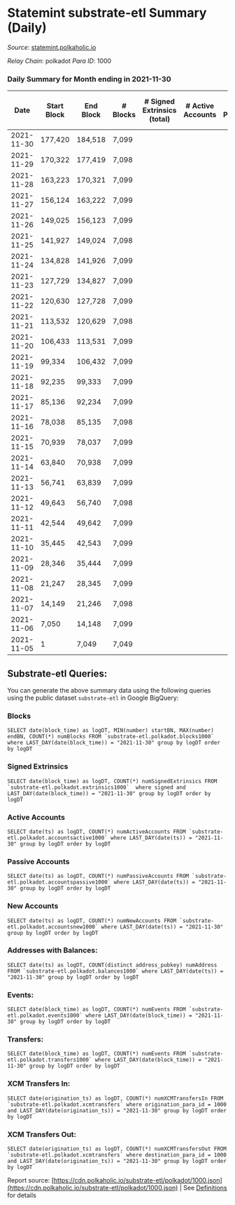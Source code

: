 # Statemint substrate-etl Summary (Daily)

_Source_: [statemint.polkaholic.io](https://statemint.polkaholic.io)

*Relay Chain*: polkadot
*Para ID*: 1000



### Daily Summary for Month ending in 2021-11-30


| Date | Start Block | End Block | # Blocks | # Signed Extrinsics (total) | # Active Accounts | # Passive | # New | # Addresses with Balances | # Events | # Transfers | # XCM Transfers In | # XCM Transfers Out | Issues | 
| ---- | ----------- | --------- | -------- | --------------------------- | ----------------- | --------- | ----- | ------------------------- | -------- | ----------- | ------------------ | ------------------- | ------ |
| 2021-11-30 | 177,420 | 184,518 | 7,099 |  |  |  |  |  | 7,099 |   |   |   |  |
| 2021-11-29 | 170,322 | 177,419 | 7,098 |  |  |  |  |  | 7,098 |   |   |   |  |
| 2021-11-28 | 163,223 | 170,321 | 7,099 |  |  |  |  |  | 7,099 |   |   |   |  |
| 2021-11-27 | 156,124 | 163,222 | 7,099 |  |  |  |  |  | 7,099 |   |   |   |  |
| 2021-11-26 | 149,025 | 156,123 | 7,099 |  |  |  |  |  | 7,099 |   |   |   |  |
| 2021-11-25 | 141,927 | 149,024 | 7,098 |  |  |  |  |  | 7,098 |   |   |   |  |
| 2021-11-24 | 134,828 | 141,926 | 7,099 |  |  |  |  |  | 7,099 |   |   |   |  |
| 2021-11-23 | 127,729 | 134,827 | 7,099 |  |  |  |  |  | 7,099 |   |   |   |  |
| 2021-11-22 | 120,630 | 127,728 | 7,099 |  |  |  |  |  | 7,099 |   |   |   |  |
| 2021-11-21 | 113,532 | 120,629 | 7,098 |  |  |  |  |  | 7,098 |   |   |   |  |
| 2021-11-20 | 106,433 | 113,531 | 7,099 |  |  |  |  |  | 7,099 |   |   |   |  |
| 2021-11-19 | 99,334 | 106,432 | 7,099 |  |  |  |  |  | 7,099 |   |   |   |  |
| 2021-11-18 | 92,235 | 99,333 | 7,099 |  |  |  |  |  | 7,099 |   |   |   |  |
| 2021-11-17 | 85,136 | 92,234 | 7,099 |  |  |  |  |  | 7,099 |   |   |   |  |
| 2021-11-16 | 78,038 | 85,135 | 7,098 |  |  |  |  |  | 7,098 |   |   |   |  |
| 2021-11-15 | 70,939 | 78,037 | 7,099 |  |  |  |  |  | 7,099 |   |   |   |  |
| 2021-11-14 | 63,840 | 70,938 | 7,099 |  |  |  |  |  | 7,099 |   |   |   |  |
| 2021-11-13 | 56,741 | 63,839 | 7,099 |  |  |  |  |  | 7,099 |   |   |   |  |
| 2021-11-12 | 49,643 | 56,740 | 7,098 |  |  |  |  |  | 7,098 |   |   |   |  |
| 2021-11-11 | 42,544 | 49,642 | 7,099 |  |  |  |  |  | 7,099 |   |   |   |  |
| 2021-11-10 | 35,445 | 42,543 | 7,099 |  |  |  |  |  | 7,099 |   |   |   |  |
| 2021-11-09 | 28,346 | 35,444 | 7,099 |  |  |  |  |  | 7,099 |   |   |   |  |
| 2021-11-08 | 21,247 | 28,345 | 7,099 |  |  |  |  |  | 7,099 |   |   |   |  |
| 2021-11-07 | 14,149 | 21,246 | 7,098 |  |  |  |  |  | 7,098 |   |   |   |  |
| 2021-11-06 | 7,050 | 14,148 | 7,099 |  |  |  |  |  | 7,099 |   |   |   |  |
| 2021-11-05 | 1 | 7,049 | 7,049 |  |  |  |  |  | 7,049 |   |   |   |  |

## Substrate-etl Queries:
You can generate the above summary data using the following queries using the public dataset `substrate-etl` in Google BigQuery:


### Blocks
```
SELECT date(block_time) as logDT, MIN(number) startBN, MAX(number) endBN, COUNT(*) numBlocks FROM `substrate-etl.polkadot.blocks1000`  where LAST_DAY(date(block_time)) = "2021-11-30" group by logDT order by logDT
```


### Signed Extrinsics
```
SELECT date(block_time) as logDT, COUNT(*) numSignedExtrinsics FROM `substrate-etl.polkadot.extrinsics1000`  where signed and LAST_DAY(date(block_time)) = "2021-11-30" group by logDT order by logDT
```


### Active Accounts
```
SELECT date(ts) as logDT, COUNT(*) numActiveAccounts FROM `substrate-etl.polkadot.accountsactive1000` where LAST_DAY(date(ts)) = "2021-11-30" group by logDT order by logDT
```


### Passive Accounts
```
SELECT date(ts) as logDT, COUNT(*) numPassiveAccounts FROM `substrate-etl.polkadot.accountspassive1000` where LAST_DAY(date(ts)) = "2021-11-30" group by logDT order by logDT
```


### New Accounts
```
SELECT date(ts) as logDT, COUNT(*) numNewAccounts FROM `substrate-etl.polkadot.accountsnew1000` where LAST_DAY(date(ts)) = "2021-11-30" group by logDT order by logDT
```


### Addresses with Balances:
```
SELECT date(ts) as logDT, COUNT(distinct address_pubkey) numAddress FROM `substrate-etl.polkadot.balances1000` where LAST_DAY(date(ts)) = "2021-11-30" group by logDT order by logDT
```


### Events:
```
SELECT date(block_time) as logDT, COUNT(*) numEvents FROM `substrate-etl.polkadot.events1000` where LAST_DAY(date(block_time)) = "2021-11-30" group by logDT order by logDT
```


### Transfers:
```
SELECT date(block_time) as logDT, COUNT(*) numEvents FROM `substrate-etl.polkadot.transfers1000` where LAST_DAY(date(block_time)) = "2021-11-30" group by logDT order by logDT
```


### XCM Transfers In:
```
SELECT date(origination_ts) as logDT, COUNT(*) numXCMTransfersIn FROM `substrate-etl.polkadot.xcmtransfers` where origination_para_id = 1000 and LAST_DAY(date(origination_ts)) = "2021-11-30" group by logDT order by logDT
```


### XCM Transfers Out:
```
SELECT date(origination_ts) as logDT, COUNT(*) numXCMTransfersOut FROM `substrate-etl.polkadot.xcmtransfers` where destination_para_id = 1000 and LAST_DAY(date(origination_ts)) = "2021-11-30" group by logDT order by logDT
```



Report source: [https://cdn.polkaholic.io/substrate-etl/polkadot/1000.json](https://cdn.polkaholic.io/substrate-etl/polkadot/1000.json) | See [Definitions](/DEFINITIONS.md) for details
